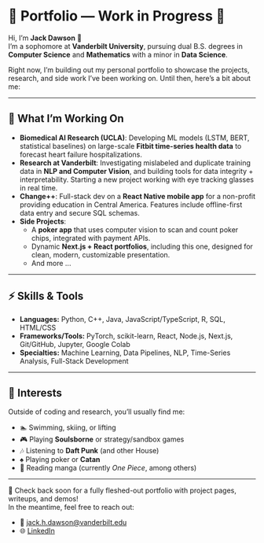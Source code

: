 # 🚧 Portfolio — Work in Progress 🚧

Hi, I’m **Jack Dawson** 👋  
I’m a sophomore at **Vanderbilt University**, pursuing dual B.S. degrees in **Computer Science** and **Mathematics** with a minor in **Data Science**.  

Right now, I’m building out my personal portfolio to showcase the projects, research, and side work I’ve been working on. Until then, here’s a bit about me:

---

## 🔬 What I’m Working On
- **Biomedical AI Research (UCLA)**: Developing ML models (LSTM, BERT, statistical baselines) on large-scale **Fitbit time-series health data** to forecast heart failure hospitalizations.  
- **Research at Vanderbilt**: Investigating mislabeled and duplicate training data in **NLP and Computer Vision**, and building tools for data integrity + interpretability. Starting a new project working with eye tracking glasses in real time. 
- **Change++**: Full-stack dev on a **React Native mobile app** for a non-profit providing education in Central America. Features include offline-first data entry and secure SQL schemas.  
- **Side Projects**:  
  - A **poker app** that uses computer vision to scan and count poker chips, integrated with payment APIs.  
  - Dynamic **Next.js + React portfolios**, including this one, designed for clean, modern, customizable presentation.
  - And more ...

---

## ⚡ Skills & Tools
- **Languages:** Python, C++, Java, JavaScript/TypeScript, R, SQL, HTML/CSS  
- **Frameworks/Tools:** PyTorch, scikit-learn, React, Node.js, Next.js, Git/GitHub, Jupyter, Google Colab  
- **Specialties:** Machine Learning, Data Pipelines, NLP, Time-Series Analysis, Full-Stack Development  

---

## 🎯 Interests
Outside of coding and research, you’ll usually find me:
- 🏊 Swimming, skiing, or lifting  
- 🎮 Playing **Soulsborne** or strategy/sandbox games  
- 🎶 Listening to **Daft Punk** (and other House) 
- ♠️ Playing poker or **Catan**  
- 📖 Reading manga (currently *One Piece*, among others)  

---

📌 Check back soon for a fully fleshed-out portfolio with project pages, writeups, and demos!  
In the meantime, feel free to reach out:  
- 📧 jack.h.dawson@vanderbilt.edu  
- 🌐 [LinkedIn](https://www.linkedin.com/in/jhdaws/)
